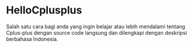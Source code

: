 # HelloCplusplus
Salah satu cara bagi anda yang ingin belajar atau lebih mendalami tentang Cplus-plus dengan source code langsung dan dilengkapi dengan deskripsi berbahasa Indonesia.
